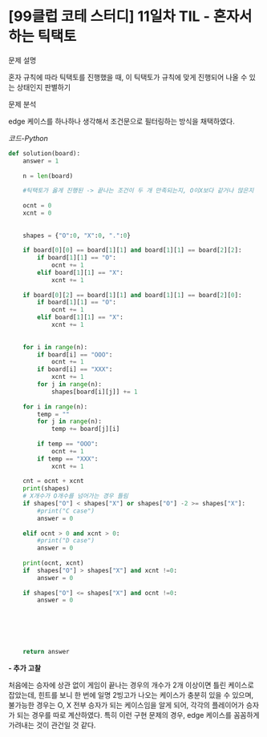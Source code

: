 
# [99클럽 코테 스터디] 11일차 TIL - 혼자서 하는 틱택토

문제 설명

혼자 규칙에 따라 틱택토를 진행했을 때, 이 틱택토가 규칙에 맞게 진행되어 나올 수 있는 상태인지 판별하기

문제 분석

edge 케이스를 하나하나 생각해서 조건문으로 필터링하는 방식을 채택하였다.

*코드-Python*

```Python
def solution(board):
    answer = 1
    
    n = len(board)
    
    #틱택토가 옳게 진행된 -> 끝나는 조건이 두 개 만족되는지, O이X보다 같거나 많은지
    
    ocnt = 0
    xcnt = 0
    
    
    shapes = {"O":0, "X":0, ".":0}
    
    if board[0][0] == board[1][1] and board[1][1] == board[2][2]:
        if board[1][1] == "O":
            ocnt += 1
        elif board[1][1] == "X":
            xcnt += 1
        
    if board[0][2] == board[1][1] and board[1][1] == board[2][0]:
        if board[1][1] == "O":
            ocnt += 1
        elif board[1][1] == "X":
            xcnt += 1
    
    
    for i in range(n):
        if board[i] == "OOO":
            ocnt += 1
        if board[i] == "XXX":
            xcnt += 1
        for j in range(n):
            shapes[board[i][j]] += 1
           
    for i in range(n):
        temp = ""
        for j in range(n):
            temp += board[j][i]
            
        if temp == "OOO":
            ocnt += 1
        if temp == "XXX":
            xcnt += 1
    
    cnt = ocnt + xcnt
    print(shapes)
    # X개수가 O개수를 넘어가는 경우 틀림
    if shapes["O"] < shapes["X"] or shapes["O"] -2 >= shapes["X"]:
        #print("C case")
        answer = 0
        
    elif ocnt > 0 and xcnt > 0:
        #print("D case")
        answer = 0
    
    print(ocnt, xcnt)
    if  shapes["O"] > shapes["X"] and xcnt !=0:
        answer = 0
    
    if shapes["O"] <= shapes["X"] and ocnt !=0:
        answer = 0
    
    


            
    
    return answer
```

**- 추가 고찰**

처음에는 승자에 상관 없이 게임이 끝나는 경우의 개수가 2개 이상이면 틀린 케이스로 잡았는데, 힌트를 보니 한 번에 일명 2빙고가 나오는 케이스가 충분히 있을 수 있으며, 불가능한 경우는 O, X 전부 승자가 되는 케이스임을 알게 되어, 각각의 플레이어가 승자가 되는 경우를 따로 계산하였다. 특히 이런 구현 문제의 경우, edge 케이스를 꼼꼼하게 가려내는 것이 관건일 것 같다.
